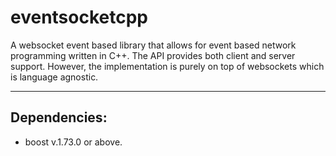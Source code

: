 # eventsocketcpp
A websocket event based library that allows for event based network programming written in C++.
The API provides both client and server support. However, the implementation is purely on top of websockets
which is language agnostic. 


-----------------------------------------------------------------------
## Dependencies:
  - boost v.1.73.0 or above.
